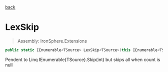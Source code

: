 ﻿

[back](/IronSphere.Extensions/types/LinqExtensions)

# LexSkip

> Assembly: IronSphere.Extensions

```csharp
public static IEnumerable<TSource> LexSkip<TSource>(this IEnumerable<TSource> source, int? count);
```

Pendent to Linq IEnumerable{TSource}.Skip(int) but skips all when count is null

 